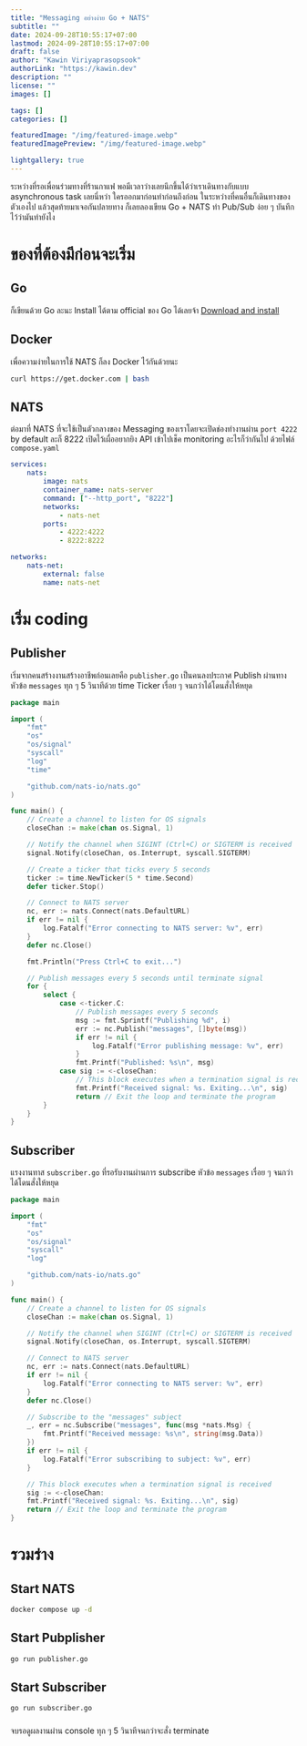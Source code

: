 ```yaml
---
title: "Messaging อย่างง่าย Go + NATS"
subtitle: ""
date: 2024-09-28T10:55:17+07:00
lastmod: 2024-09-28T10:55:17+07:00
draft: false
author: "Kawin Viriyaprasopsook"
authorLink: "https://kawin.dev"
description: ""
license: ""
images: []

tags: []
categories: []

featuredImage: "/img/featured-image.webp"
featuredImagePreview: "/img/featured-image.webp"

lightgallery: true
---
```


ระหว่างที่รอเพื่อนร่วมทางที่ร้านกาแฟ พอมีเวลาว่างเลยนึกขึ้นได้ว่าเราเดินทางกับแบบ asynchronous task เลยนี่หว่า ใครออกมาก่อนทำก่อนถึงก่อน ในระหว่างที่คนอื่นก็เดินทางของตัวเองไป แล้วสุดท้ายมาเจอกันปลายทาง ก็เลยลองเขียน Go + NATS ทำ Pub/Sub ง่อย ๆ บันทึกไว้ว่ามันทำยังไง
<!--more-->

# ของที่ต้องมีก่อนจะเริ่ม

## Go
ก็เขียนด้วย Go ละนะ Install ได้ตาม official ของ Go ได้เลยจ้า [Download and install](https://go.dev/doc/install)

## Docker
เพื่อความง่ายในการใช้ NATS ก็ลง Docker ไว้กันด้วยนะ
```bash
curl https://get.docker.com | bash
```

## NATS
ต่อมาที่ NATS ที่จะใช้เป็นตัวกลางของ Messaging ของเราโดยจะเปิดช่องทำงานผ่าน `port 4222` by default ละก็ 8222 เปิดไว้เผื่ออยากยิง API เข้าไปเช็ค monitoring อะไรก็ว่ากันไป ด้วยไฟล์ `compose.yaml`
```yaml
services:
    nats:
        image: nats
        container_name: nats-server
        command: ["--http_port", "8222"]
        networks:
            - nats-net
        ports:
            - 4222:4222
            - 8222:8222

networks:
    nats-net:
        external: false
        name: nats-net
```

# เริ่ม coding

## Publisher
เริ่มจากคนสร้างงานสร้างอาชีพก่อนเลยคือ `publisher.go` เป็นคนลงประกาศ Publish ผ่านทางหัวข้อ `messages` ทุก ๆ 5 วินาทีด้วย time Ticker เรื่อย ๆ จนกว่าได้โดนสั่งให้หยุด
```go
package main

import (
    "fmt"
	"os"
	"os/signal"
	"syscall"
    "log"
    "time"

    "github.com/nats-io/nats.go"
)

func main() {
    // Create a channel to listen for OS signals
	closeChan := make(chan os.Signal, 1)

	// Notify the channel when SIGINT (Ctrl+C) or SIGTERM is received
	signal.Notify(closeChan, os.Interrupt, syscall.SIGTERM)

	// Create a ticker that ticks every 5 seconds
	ticker := time.NewTicker(5 * time.Second)
	defer ticker.Stop()

    // Connect to NATS server
    nc, err := nats.Connect(nats.DefaultURL)
    if err != nil {
        log.Fatalf("Error connecting to NATS server: %v", err)
    }
    defer nc.Close()

	fmt.Println("Press Ctrl+C to exit...")

    // Publish messages every 5 seconds until terminate signal
    for {
        select {
            case <-ticker.C:
                // Publish messages every 5 seconds
                msg := fmt.Sprintf("Publishing %d", i)
                err := nc.Publish("messages", []byte(msg))
                if err != nil {
                    log.Fatalf("Error publishing message: %v", err)
                }
                fmt.Printf("Published: %s\n", msg)
            case sig := <-closeChan:
                // This block executes when a termination signal is received
                fmt.Printf("Received signal: %s. Exiting...\n", sig)
                return // Exit the loop and terminate the program
		}
    }
}
```

## Subscriber
แรงงานทาส `subscriber.go` ที่รอรับงานผ่านการ subscribe หัวข้อ `messages` เรื่อย ๆ จนกว่าได้โดนสั่งให้หยุด

```go
package main

import (
    "fmt"
	"os"
	"os/signal"
	"syscall"
    "log"

    "github.com/nats-io/nats.go"
)

func main() {
    // Create a channel to listen for OS signals
	closeChan := make(chan os.Signal, 1)

	// Notify the channel when SIGINT (Ctrl+C) or SIGTERM is received
	signal.Notify(closeChan, os.Interrupt, syscall.SIGTERM)

    // Connect to NATS server
    nc, err := nats.Connect(nats.DefaultURL)
    if err != nil {
        log.Fatalf("Error connecting to NATS server: %v", err)
    }
    defer nc.Close()

    // Subscribe to the "messages" subject
    _, err = nc.Subscribe("messages", func(msg *nats.Msg) {
        fmt.Printf("Received message: %s\n", string(msg.Data))
    })
    if err != nil {
        log.Fatalf("Error subscribing to subject: %v", err)
    }

    // This block executes when a termination signal is received
    sig := <-closeChan:
    fmt.Printf("Received signal: %s. Exiting...\n", sig)
    return // Exit the loop and terminate the program
}
```

# รวมร่าง

## Start NATS
```bash
docker compose up -d
```

## Start Pubplisher
```bash
go run publisher.go
```

## Start Subscriber
```bash
go run subscriber.go
```

###
จบรอดูผลงานผ่าน console ทุก ๆ 5 วินาทีจนกว่าจะสั่ง terminate